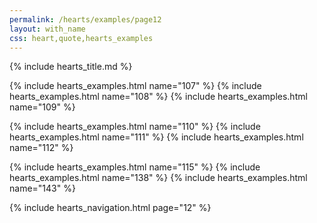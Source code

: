 ```yaml
---
permalink: /hearts/examples/page12
layout: with_name
css: heart,quote,hearts_examples
---
```


{% include hearts_title.md %}

{% include hearts_examples.html name="107" %}
{% include hearts_examples.html name="108" %}
{% include hearts_examples.html name="109" %}

{% include hearts_examples.html name="110" %}
{% include hearts_examples.html name="111" %}
{% include hearts_examples.html name="112" %}

{% include hearts_examples.html name="115" %}
{% include hearts_examples.html name="138" %}
{% include hearts_examples.html name="143" %}

{% include hearts_navigation.html page="12" %}
